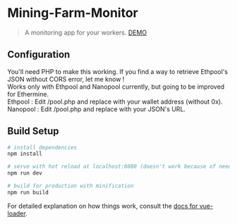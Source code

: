 # Mining-Farm-Monitor

> A monitoring app for your workers.
[DEMO](https://monitor.blockchainvest.io)


## Configuration

You'll need PHP to make this working. If you find a way to retrieve Ethpool's JSON without CORS error, let me know !  
Works only with Ethpool and Nanopool currently, but going to be improved for Ethermine.  
Ethpool : Edit /pool.php and replace with your wallet address (without 0x).  
Nanopool : Edit /pool.php and replace with your JSON's URL.


## Build Setup

``` bash
# install dependencies
npm install

# serve with hot reload at localhost:8080 (doesn't work because of needed PHP socket, use pool.json for tests)
npm run dev

# build for production with minification
npm run build
```

For detailed explanation on how things work, consult the [docs for vue-loader](http://vuejs.github.io/vue-loader).
